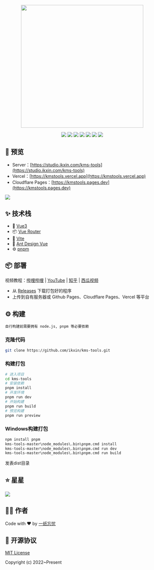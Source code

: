 <p align="center">
    <img width="400" src="./src/assets/icons/logo-readme.svg">
</p>

<div align="center">

[![](https://flat.badgen.net/github/release/ikxin/kms-tools)](https://github.com/ikxin/kms-tools/releases)
[![](https://flat.badgen.net/github/stars/ikxin/kms-tools)](https://github.com/ikxin/kms-tools/stargazers)
[![](https://flat.badgen.net/github/forks/ikxin/kms-tools)](https://github.com/ikxin/kms-tools/network/members)
[![](https://flat.badgen.net/github/commits/ikxin/kms-tools)](https://github.com/ikxin/kms-tools/commits)
[![](https://flat.badgen.net/github/issues/ikxin/kms-tools)](https://github.com/ikxin/kms-tools/issues)
[![](https://flat.badgen.net/github/watchers/ikxin/kms-tools)](https://github.com/ikxin/kms-tools/watchers)
[![](https://flat.badgen.net/github/license/ikxin/kms-tools)](https://github.com/ikxin/kms-tools/blob/master/LICENSE)

</div>

## 📸 预览

- Server：[https://studio.ikxin.com/kms-tools](https://studio.ikxin.com/kms-tools)
- Vercel：[https://kmstools.vercel.app](https://kmstools.vercel.app)
- Cloudflare Pages：[https://kmstools.pages.dev](https://kmstools.pages.dev)

![](./src/assets/images/preview.png)

## ✨ 技术栈

- 🌈 [Vue3](https://github.com/vuejs/core)
- 📦 [Vue Router](https://github.com/vuejs/vue-router)
- 🚀 [Vite](https://github.com/vitejs/vite)
- 🎨 [Ant Design Vue](https://github.com/vueComponent/ant-design-vue)
- ⚙️ [pnpm](https://github.com/pnpm/pnpm)

## 📦 部署

视频教程：[哔哩哔哩](https://www.bilibili.com/video/BV1SF411K7bq) |
[YouTube](https://youtu.be/-Qu5A5Y5New) |
[知乎](https://www.zhihu.com/zvideo/1533447796237168640) |
[西瓜视频](https://www.ixigua.com/7122706847584223751)

- 从 [Releases](https://github.com/ikxin/kms-tools/releases) 下载打包好的程序
- 上传到自有服务器或 Github Pages、Cloudflare Pages、Vercel 等平台

## ⚙️ 构建

```
自行构建前需要拥有 node.js, pnpm 等必要依赖
```

### 克隆代码

```bash
git clone https://github.com/ikxin/kms-tools.git
```

### 构建打包

```bash
# 进入项目
cd kms-tools
# 安装依赖
pnpm install
# 开发环境
pnpm run dev
# 开始构建
pnpm run build
# 预览构建
pnpm run preview
```

### Windows构建打包

```cmd
npm install pnpm
kms-tools-master\node_modules\.bin\pnpm.cmd install
kms-tools-master\node_modules\.bin\pnpm.cmd run dev
kms-tools-master\node_modules\.bin\pnpm.cmd run build
```
发表dist目录

## ⭐ 星星

![](https://starchart.cc/ikxin/kms-tools.svg)

## 🧑‍💻 作者

Code with ❤️ by [一纸忘忧](https://www.ikxin.com '一纸忘忧')

## 📜 开源协议

[MIT License](./LICENSE 'MIT License')

Copyright (c) 2022~Present
